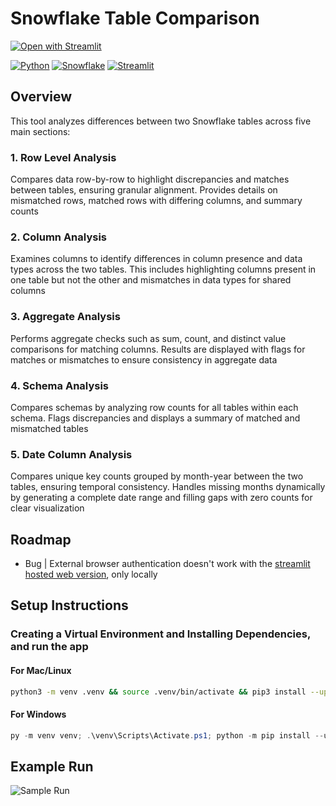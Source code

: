 # Snowflake Table Comparison

[![Open with Streamlit](https://img.shields.io/badge/-Open%20with%20Streamlit-FF4B4B?style=for-the-badge&logo=streamlit&logoColor=white)](https://snow-table-comparison.streamlit.app/)

[![Python](https://img.shields.io/badge/-Python-3776AB?style=for-the-badge&logo=python&logoColor=white)](https://python.org/)
[![Snowflake](https://img.shields.io/badge/-Snowflake-29B5E8?style=for-the-badge&logo=snowflake&logoColor=white)](https://snowflake.com/)
[![Streamlit](https://img.shields.io/badge/-Streamlit-FF4B4B?style=for-the-badge&logo=streamlit&logoColor=white)](https://streamlit.io/)

## Overview

This tool analyzes differences between two Snowflake tables across five main sections:

### 1. Row Level Analysis

Compares data row-by-row to highlight discrepancies and matches between tables, ensuring granular alignment. Provides details on mismatched rows, matched rows with differing columns, and summary counts

### 2. Column Analysis

Examines columns to identify differences in column presence and data types across the two tables. This includes highlighting columns present in one table but not the other and mismatches in data types for shared columns

### 3. Aggregate Analysis

Performs aggregate checks such as sum, count, and distinct value comparisons for matching columns. Results are displayed with flags for matches or mismatches to ensure consistency in aggregate data

### 4. Schema Analysis

Compares schemas by analyzing row counts for all tables within each schema. Flags discrepancies and displays a summary of matched and mismatched tables

### 5. Date Column Analysis

Compares unique key counts grouped by month-year between the two tables, ensuring temporal consistency. Handles missing months dynamically by generating a complete date range and filling gaps with zero counts for clear visualization

## Roadmap

- Bug | External browser authentication doesn't work with the [streamlit hosted web version](https://snow-table-comparison.streamlit.app/), only locally

## Setup Instructions

### **Creating a Virtual Environment and Installing Dependencies, and run the app**

#### For Mac/Linux

```bash
python3 -m venv .venv && source .venv/bin/activate && pip3 install --upgrade pip && pip3 install -r requirements.txt && streamlit run app.py
```

#### For Windows

```powershell
py -m venv venv; .\venv\Scripts\Activate.ps1; python -m pip install --upgrade pip; pip install -r requirements.txt; streamlit run app.py
```

## Example Run

![Sample Run](test_run.gif)
